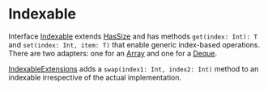 # Indexable #

Interface [Indexable](Indexable.kt) extends [HasSize](../alg02stacksqueues/HasSize.kt)
and has methods `get(index: Int): T` and `set(index: Int, item: T)` that enable
generic index-based operations. There are two adapters: one for an
[Array](IndexableArrayAdapter.kt) and one for a [Deque](IndexableDequeAdapter.kt).

[IndexableExtensions](IndexableExtensions.kt) adds a `swap(index1: Int, index2: Int)`
method to an indexable irrespective of the actual implementation.